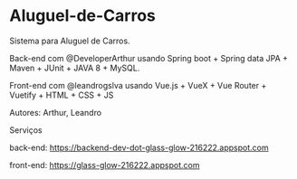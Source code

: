 # Aluguel-de-Carros

Sistema para Aluguel de Carros. 

Back-end com @DeveloperArthur usando Spring boot + Spring data JPA + Maven + JUnit + JAVA 8 + MySQL. 

Front-end com @leandrogslva usando Vue.js + VueX + Vue Router + Vuetify + HTML + CSS + JS

Autores: Arthur, Leandro

Serviços

back-end: https://backend-dev-dot-glass-glow-216222.appspot.com

front-end: https://glass-glow-216222.appspot.com
